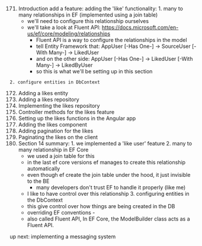 171. Introduction
    add a feature: adding the 'like' functionality:
    1. many to many relationships in EF (implemented using a join table)
        * we'll need to configure this relationship ourselves
        * we'll take a look at Fluent API: https://docs.microsoft.com/en-us/ef/core/modeling/relationships
            * Fluent API is a way to configure the relationships in the model
            * tell Entity Framework that: AppUser [-Has One-] -> SourceUser [-With Many-] -> LikedUser
            * and on the other side:      AppUser [-Has One-] -> LikedUser [-With Many-] -> LikedByUser
            * so this is what we'll be setting up in this section

    2. configure entities in DbContext

172. Adding a likes entity
173. Adding a likes repository
174. Implementing the likes repository
175. Controller methods for the likes feature
176. Setting up the likes functions in the Angular app
177. Adding the likes component
178. Adding pagination for the likes
179. Paginating the likes on the client
180. Section 14 summary:
    1. we implemented a 'like user' feature
    2. many to many relationship in EF Core 
        * we used a join table for this 
        * in the last ef core versions ef manages to create this relationship automatically
        * even though ef create the join table under the hood, it just invisible to the BE
            * many developers don't trust EF to handle it properly (like me)
        * I like to have control over this relationship
    3. configuring entities in the DbContext 
        * this give control over how things are being created in the DB
        * overriding EF conventions  -
        * also called Fluent API, In EF Core, the ModelBuilder class acts as a Fluent API.

up next: implementing a messaging system

